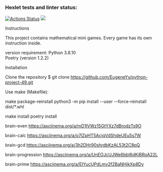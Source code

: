 ### Hexlet tests and linter status:
[![Actions Status](https://github.com/EugeneYv/python-project-49/workflows/hexlet-check/badge.svg)](https://github.com/EugeneYv/python-project-49/actions)
<a href="https://codeclimate.com/github/EugeneYv/python-project-49/maintainability"><img src="https://api.codeclimate.com/v1/badges/495a0e4812de7ca8e3a0/maintainability" /></a>


Instructions

This project contains mathematical mini games. Every game has its own instruction inside.

version requirement:
Python 3.8.10                                                                                                  
Poetry (version 1.2.2)   

Installation

Clone the repository
$ git clone https://github.com/EugeneYv/python-project-49.git

Use make (Makefile):

make package-reinstall
	python3 -m pip install --user --force-reinstall  dist/*.whl

make install
	poetry install

brain-even
https://asciinema.org/a/mD1lVWz15GtYXz7dBrodzTs9O

brain-calc
https://asciinema.org/a/o7lZpHT5AcjqVdShdeUEu5s7W

brain-gcd
https://asciinema.org/a/3h2DHr90shrdbKzAL53t2C8pQ

brain-progression
https://asciinema.org/a/UnEOJcUJWe6bbI6dKjBRoA22L

brain-prime
https://asciinema.org/a/EIYucUPdLmv2f2BaNHikXp8Dv
